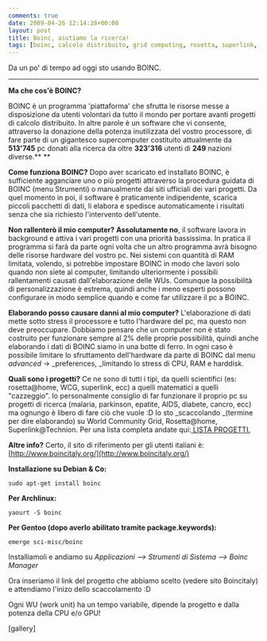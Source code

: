 ```yaml
---
comments: true
date: 2009-04-26 12:14:28+00:00
layout: post
title: Boinc, aiutiamo la ricerca!
tags: [boinc, calcolo distribuito, grid computing, rosetta, superlink, wcg]
---
```


Da un po' di tempo ad oggi sto usando BOINC.
** **
**Ma che cos'è BOINC?**

BOINC è un programma 'piattaforma' che sfrutta le risorse messe a disposizione da utenti volontari da tutto il mondo per portare avanti progetti di calcolo distribuito. In altre parole è un software che vi consente, attraverso la donazione della potenza inutilizzata del vostro processore, di fare parte di un gigantesco supercomputer costituito attualmente da **513'745** pc donati alla ricerca da oltre **323'316** utenti di **249** nazioni diverse.** **

**Come funziona BOINC?**
Dopo aver scaricato ed installato BOINC, è sufficiente agganciare uno o più progetti attraverso la procedura guidata di BOINC (menu Strumenti) o manualmente dai siti ufficiali dei vari progetti. Da quel momento in poi, il software è praticamente indipendente, scarica piccoli pacchetti di dati, li elabora e spedisce automaticamente i risultati senza che sia richiesto l'intervento dell'utente.

**Non rallenterò il mio computer?**
**Assolutamente no**, il software lavora in background e attiva i vari progetti con una priorità bassissima. In pratica il programma si farà da parte ogni volta che un altro programma avrà bisogno delle risorse hardware del vostro pc.
Nei sistemi con quantità di RAM limitata, volendo, si potrebbe impostare BOINC in modo che lavori solo quando non siete al computer, limitando ulteriormente i possibili rallentamenti causati dall'elaborazione delle WUs. Comunque la possibilità di personalizzazione è estrema, quindi anche i meno esperti possono configurare in modo semplice quando e come far utilizzare il pc a BOINC.

**Elaborando posso causare danni al mio computer?**
L'elaborazione di dati mette sotto stress il processore e tutto l'hardware del pc, ma questo non deve preoccupare. Dobbiamo pensare che un computer non è stato costruito per funzionare sempre al 2% delle proprie possibilità, quindi anche elaborando i dati di BOINC siamo in una botte di ferro. In ogni caso è possibile limitare lo sfruttamento dell'hardware da parte di BOINC dal menu _advanced_ -> _preferences, _limitando lo stress di CPU, RAM e harddisk.

**Quali sono i progetti?**
Ce ne sono di tutti i tipi, da quelli scientifici (es: rosetta@home, WCG, superlink, ecc) a quelli matematici a quelli "cazzeggio".
Io personalmente consiglio di far funzionare il proprio pc su progetti di ricerca (malaria, parkinson, epatite, AIDS, diabete, cancro, ecc) ma ognungo è libero di fare ciò che vuole :D
Io sto _scaccolando _(termine per dire elaborando) su World Community Grid, Rosetta@home, Superlink@Technion. Per una lista completa andate qui:[ LISTA PROGETTI.](http://www.boincitaly.org/index.php?option=com_content&task=view&id=8&Itemid=23)

**Altre info?**
Certo, il sito di riferimento per gli utenti italiani è: [http://www.boincitaly.org/](http://www.boincitaly.org/)

**Installazione su Debian & Co:**

`sudo apt-get install boinc`

**Per Archlinux:**

`yaourt -S boinc`

**Per Gentoo **(dopo averlo abilitato tramite package.keywords)**:**

`emerge sci-misc/boinc`

Installiamoli e andiamo su _Applicazioni --> Strumenti di Sistema --> Boinc Manager_

Ora inseriamo il link del progetto che abbiamo scelto (vedere sito Boincitaly) e attendiamo l'inizo dello scaccolamento :D

Ogni WU (work unit) ha un tempo variabile, dipende la progetto e dalla potenza della CPU e/o GPU!

[gallery]

[](http://www.allfreeportal.com/imghost/viewer.php?id=333716Schermata-1.png)
